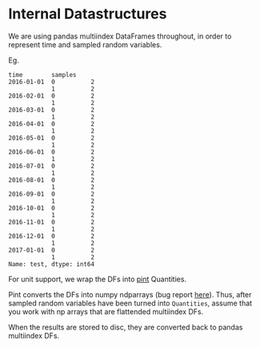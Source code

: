 # Internal Datastructures

We are using pandas multiindex DataFrames throughout, in order to represent time and sampled random variables.

Eg.
```text
time        samples
2016-01-01  0          2
            1          2
2016-02-01  0          2
            1          2
2016-03-01  0          2
            1          2
2016-04-01  0          2
            1          2
2016-05-01  0          2
            1          2
2016-06-01  0          2
            1          2
2016-07-01  0          2
            1          2
2016-08-01  0          2
            1          2
2016-09-01  0          2
            1          2
2016-10-01  0          2
            1          2
2016-11-01  0          2
            1          2
2016-12-01  0          2
            1          2
2017-01-01  0          2
            1          2
Name: test, dtype: int64
```

For unit support, we wrap the DFs into [pint](https://github.com/hgrecco/pint) Quantities.

Pint converts the DFs into numpy ndparrays (bug report [here](https://github.com/hgrecco/pint/issues/678)). Thus, after 
sampled random variables have been turned into `Quantities`, assume that you work with np arrays that are flattended multiindex DFs.

When the results are stored to disc, they are converted back to pandas multiindex DFs. 